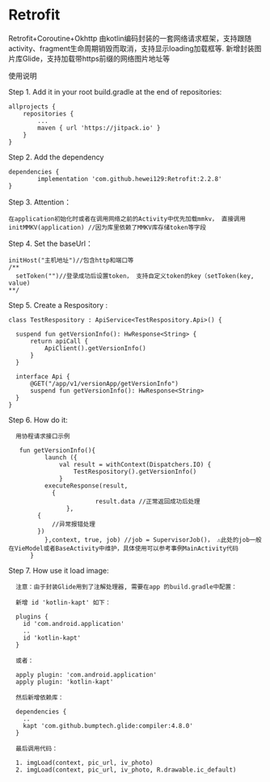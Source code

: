 # Retrofit
Retrofit+Coroutine+Okhttp 由kotlin编码封装的一套网络请求框架，支持跟随activity、fragment生命周期销毁而取消，支持显示loading加载框等. 
新增封装图片库Glide，支持加载带https前缀的网络图片地址等

使用说明

Step 1. Add it in your root build.gradle at the end of repositories:

	allprojects {
		repositories {
			...
			maven { url 'https://jitpack.io' }
		}
	}
	
Step 2. Add the dependency

	dependencies {
	        implementation 'com.github.hewei129:Retrofit:2.2.8'
	}
	
Step 3. Attention：

	在application初始化时或者在调用网络之前的Activity中优先加载mmkv， 直接调用initMMKV(application) //因为库里依赖了MMKV库存储token等字段
	
Step 4. Set the baseUrl：
	
	initHost("主机地址")//包含http和端口等
	/**
	  setToken("")//登录成功后设置token， 支持自定义token的key（setToken(key, value)
	**/

Step 5. Create a Respository :

    class TestRespository : ApiService<TestRespository.Api>() {

      suspend fun getVersionInfo(): HwResponse<String> {
          return apiCall {
              ApiClient().getVersionInfo()
          }
      }

      interface Api {
          @GET("/app/v1/versionApp/getVersionInfo")
          suspend fun getVersionInfo(): HwResponse<String>
      }
    }
    
Step 6. How do it:
      
      用协程请求接口示例
       
       fun getVersionInfo(){
              launch ({
                  val result = withContext(Dispatchers.IO) {
                      TestRespository().getVersionInfo()
                  }
              executeResponse(result, 
	      		{
                      		result.data //正常返回成功后处理
                  	}, 
			{
				//异常报错处理
		  	})
              },context, true, job) //job = SupervisorJob()， ⚠️此处的job一般在VieModel或者BaseActivity中维护，具体使用可以参考事例MainActivity代码
          }
       
Step 7. How use it load image:
       
      注意：由于封装Glide用到了注解处理器, 需要在app 的build.gradle中配置：
      
      新增 id 'kotlin-kapt' 如下：
      
      plugins {
	    id 'com.android.application'
	    ..
	    id 'kotlin-kapt'
      }
      
      或者：
      
      apply plugin: 'com.android.application'
      apply plugin: 'kotlin-kapt'
      
      然后新增依赖库：
      
      dependencies {
		..
		kapt 'com.github.bumptech.glide:compiler:4.8.0'
      }
	
      最后调用代码：
      
      1. imgLoad(context, pic_url, iv_photo)
      2. imgLoad(context, pic_url, iv_photo, R.drawable.ic_default)
	
	
	

       
       

